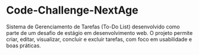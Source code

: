 # Code-Challenge-NextAge
Sistema de Gerenciamento de Tarefas (To-Do List) desenvolvido como parte de um desafio de estágio em desenvolvimento web. O projeto permite criar, editar, visualizar, concluir e excluir tarefas, com foco em usabilidade e boas práticas.

